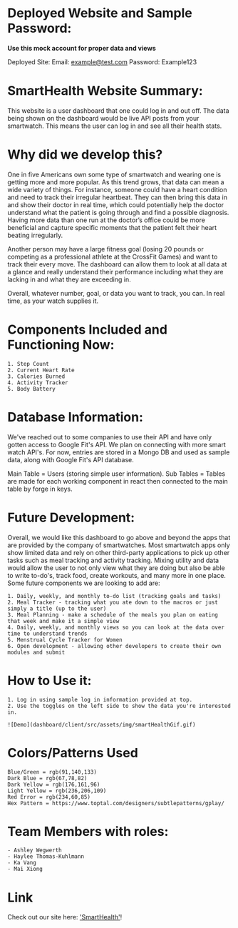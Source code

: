 # Deployed Website and Sample Password:

**Use this mock account for proper data and views**

Deployed Site:
Email: example@test.com
Password: Example123

# SmartHealth Website Summary:

This website is a user dashboard that one could log in and out off. The data being shown on the dashboard would be live API posts from your smartwatch. This means the user can log in and see all their health stats.

# Why did we develop this?

One in five Americans own some type of smartwatch and wearing one is getting more and more popular. As this trend grows, that data can mean a wide variety of things. For instance, someone could have a heart condition and need to track their irregular heartbeat. They can then bring this data in and show their doctor in real time, which could potentially help the doctor understand what the patient is going through and find a possible diagnosis. Having more data than one run at the doctor’s office could be more beneficial and capture specific moments that the patient felt their heart beating irregularly. 

Another person may have a large fitness goal (losing 20 pounds or competing as a professional athlete at the CrossFit Games) and want to track their every move. The dashboard can allow them to look at all data at a glance and really understand their performance including what they are lacking in and what they are exceeding in. 
    
Overall, whatever number, goal, or data you want to track, you can. In real time, as your watch supplies it.

# Components Included and Functioning Now:

    1. Step Count
    2. Current Heart Rate
    3. Calories Burned
    4. Activity Tracker
    5. Body Battery

# Database Information:

We've reached out to some companies to use their API and have only gotten access to Google Fit's API.  We plan on connecting with more smart watch API's. For now, entries are stored in a Mongo DB and used as sample data, along with Google Fit's API database.

Main Table = Users (storing simple user information).
Sub Tables = Tables are made for each working component in react then connected to the main table by forge in keys. 

# Future Development:

Overall, we would like this dashboard to go above and beyond the apps that are provided by the company of smartwatches. Most smartwatch apps only show limited data and rely on other third-party applications to pick up other tasks such as meal tracking and activity tracking. Mixing utility and data would allow the user to not only view what they are doing but also be able to write to-do's, track food, create workouts, and many more in one place. Some future components we are looking to add are:

    1. Daily, weekly, and monthly to-do list (tracking goals and tasks)
    2. Meal Tracker - tracking what you ate down to the macros or just simply a title (up to the user)
    3. Meal Planning - make a schedule of the meals you plan on eating that week and make it a simple view
    4. Daily, weekly, and monthly views so you can look at the data over time to understand trends
    5. Menstrual Cycle Tracker for Women
    6. Open development - allowing other developers to create their own modules and submit

# How to Use it:

    1. Log in using sample log in information provided at top.
    2. Use the toggles on the left side to show the data you're interested in.

    ![Demo](dashboard/client/src/assets/img/smartHealthGif.gif)
# Colors/Patterns Used

    Blue/Green = rgb(91,140,133)
    Dark Blue = rgb(67,78,82)
    Dark Yellow = rgb(176,161,96)
    Light Yellow = rgb(236,206,109)
    Red Error = rgb(234,60,85)
    Hex Pattern = https://www.toptal.com/designers/subtlepatterns/gplay/

# Team <incognito/> Members with roles:

    - Ashley Wegwerth
    - Haylee Thomas-Kuhlmann
    - Ka Vang
    - Mai Xiong

# Link

Check out our site here: ['SmartHealth'](https://smartheath.herokuapp.com/dashboard)!